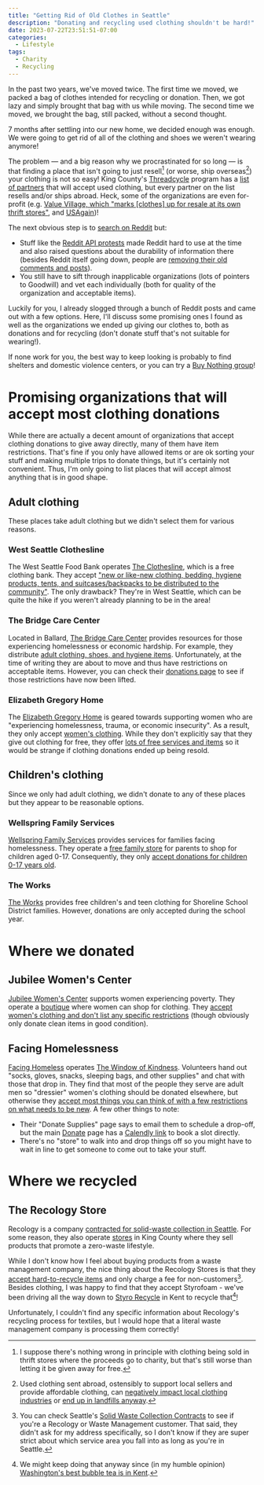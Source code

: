 ```yaml
---
title: "Getting Rid of Old Clothes in Seattle"
description: "Donating and recycling used clothing shouldn't be hard!"
date: 2023-07-22T23:51:51-07:00
categories:
  - Lifestyle
tags:
  - Charity
  - Recycling
---
```


In the past two years, we've moved twice. The first time we moved, we packed a bag of clothes intended for recycling or donation. Then, we got lazy and simply brought that bag with us while moving. The second time we moved, we brought the bag, still packed, without a second thought.

7 months after settling into our new home, we decided enough was enough. We were going to get rid of all of the clothing and shoes we weren't wearing anymore!

The problem — and a big reason why we procrastinated for so long — is that finding a place that isn't going to just resell[^0] (or worse, ship overseas[^1]) your clothing is not so easy! King County's [Threadcycle](https://kingcounty.gov/depts/dnrp/solid-waste/programs/ecoconsumer/threadcycle.aspx) program has a [list of partners](https://kingcounty.gov/depts/dnrp/solid-waste/programs/ecoconsumer/threadcycle/threadcycle-locations.aspx) that will accept used clothing, but every partner on the list resells and/or ships abroad. Heck, some of the organizations are even for-profit (e.g. [Value Village, which "marks [clothes] up for resale at its own thrift stores"](https://www.kxly.com/news/charity-or-business-some-consumers-still-confused-by-value-village/article_ffd27ebe-ef7f-11ed-9757-f347e2a2894a.html), and [USAgain](https://www.thetelegraph.com/news/article/Some-confused-about-USAgain-donation-boxes-12649771.php))!

The next obvious step is to [search on Reddit](https://www.google.com/search?q=where+to+donate+clothes+seattle+site%3Areddit.com&oq=where+to+donate+clothes+seattle+site%3Areddit.com) but:
- Stuff like the [Reddit API protests](https://en.wikipedia.org/wiki/2023_Reddit_API_controversy) made Reddit hard to use at the time and also raised questions about the durability of information there (besides Reddit itself going down, people are [removing their old comments and posts](https://www.reddit.com/r/ModCoord/comments/14m13uf/i_encourage_everyone_to_delete_posts_that_drive/)).
- You still have to sift through inapplicable organizations (lots of pointers to Goodwill) and vet each individually (both for quality of the organization and acceptable items).

Luckily for you, I already slogged through a bunch of Reddit posts and came out with a few options. Here, I'll discuss some promising ones I found as well as the organizations we ended up giving our clothes to, both as donations and for recycling (don't donate stuff that's not suitable for wearing!).

If none work for you, the best way to keep looking is probably to find shelters and domestic violence centers, or you can try a [Buy Nothing group](https://buynothingproject.org/)!

# Promising organizations that will accept most clothing donations
While there are actually a decent amount of organizations that accept clothing donations to give away directly, many of them have item restrictions. That's fine if you only have allowed items or are ok sorting your stuff and making multiple trips to donate things, but it's certainly not convenient. Thus, I'm only going to list places that will accept almost anything that is in good shape.

## Adult clothing
These places take adult clothing but we didn't select them for various reasons.

### West Seattle Clothesline
The West Seattle Food Bank operates [The Clothesline](https://westseattlefoodbank.org/clothesline/), which is a free clothing bank. They accept ["new or like-new clothing, bedding, hygiene products, tents, and suitcases/backpacks to be distributed to the community"](https://westseattlefoodbank.org/donate-clothing/). The only drawback? They're in West Seattle, which can be quite the hike if you weren't already planning to be in the area!

### The Bridge Care Center
Located in Ballard, [The Bridge Care Center](https://www.bridgecarecenter.org/) provides resources for those experiencing homelessness or economic hardship. For example, they distribute [adult clothing, shoes, and hygiene items](https://www.bridgecarecenter.org/services). Unfortunately, at the time of writing they are about to move and thus have restrictions on acceptable items. However, you can check their [donations page](https://www.bridgecarecenter.org/donate) to see if those restrictions have now been lifted.

### Elizabeth Gregory Home
The [Elizabeth Gregory Home](https://eghseattle.org/) is geared towards supporting women who are "experiencing homelessness, trauma, or economic insecurity". As a result, they only accept [women's clothing](https://eghseattle.org/donate-items/). While they don't explicitly say that they give out clothing for free, they offer [lots of free services and items](https://eghseattle.org/programs/) so it would be strange if clothing donations ended up being resold.

## Children's clothing
Since we only had adult clothing, we didn't donate to any of these places but they appear to be reasonable options.

### Wellspring Family Services
[Wellspring Family Services](https://wellspringfs.org/) provides services for families facing homelessness. They operate a [free family store](https://wellspringfs.org/services/family-store/) for parents to shop for children aged 0-17. Consequently, they only [accept donations for children 0-17 years old](https://wellspringfs.org/wp-content/uploads/2022/01/Wellspring-Family-Store-Donation-Information-Updated-1.28.2022.pdf).

### The Works
[The Works](https://www.shorelinepta.org/the-works.html) provides free children's and teen clothing for Shoreline School District families. However, donations are only accepted during the school year.

# Where we donated
## Jubilee Women's Center
[Jubilee Women's Center](https://jwcenter.org/) supports women experiencing poverty. They operate a [boutique](https://jwcenter.org/holistic-program/#community) where women can shop for clothing. They [accept women's clothing and don't list any specific restrictions](https://jwcenter.org/donate/) (though obviously only donate clean items in good condition).

## Facing Homelessness
[Facing Homeless](https://facinghomelessness.org/) operates [The Window of Kindness](https://facinghomelessness.org/programs). Volunteers hand out "socks, gloves, snacks, sleeping bags, and other supplies" and chat with those that drop in. They find that most of the people they serve are adult men so "dressier" women's clothing should be donated elsewhere, but otherwise they [accept most things you can think of with a few restrictions on what needs to be new](https://facinghomelessness.org/donate-supplies). A few other things to note:
- Their "Donate Supplies" page says to email them to schedule a drop-off, but the main [Donate](https://facinghomelessness.org/donate) page has a [Calendly link](https://calendly.com/karina-fh/drop-off-donations-to-facing-homelessness) to book a slot directly.
- There's no "store" to walk into and drop things off so you might have to wait in line to get someone to come out to take your stuff.

# Where we recycled
## The Recology Store
Recology is a company [contracted for solid-waste collection in Seattle](https://www.seattletimes.com/seattle-news/politics/seattle-to-ink-850m-in-new-trash-collection-contracts/). For some reason, they also operate [stores](https://www.recology.com/recology-king-county/seattle/recology-store/) in King County where they sell products that promote a zero-waste lifestyle.

While I don't know how I feel about buying products from a waste management company, the nice thing about the Recology Stores is that they [accept hard-to-recycle items](https://www.recology.com/wp-content/uploads/2022/08/RKC_RecologyStores_Updated_Flyer_ForWeb.pdf) and only charge a fee for non-customers[^2]. Besides clothing, I was happy to find that they accept Styrofoam - we've been driving all the way down to [Styro Recycle](https://styrorecycle.com/) in Kent to recycle that[^3]!

Unfortunately, I couldn't find any specific information about Recology's recycling process for textiles, but I would hope that a literal waste management company is processing them correctly!

<!--- Footnotes -->
[^0]: I suppose there's nothing wrong in principle with clothing being sold in thrift stores where the proceeds go to charity, but that's still worse than letting it be given away for free.

[^1]: Used clothing sent abroad, ostensibly to support local sellers and provide affordable clothing, can [negatively impact local clothing industries](https://link.springer.com/chapter/10.1007/978-3-031-28839-5_108#Sec3) or [end up in landfills anyway](https://gizmodo.com/clothing-pile-chile-atacama-desert-satellite-image-1850443019).

[^2]: You can check Seattle's [Solid Waste Collection Contracts](https://www.seattle.gov/utilities/about/contracts) to see if you're a Recology or Waste Management customer. That said, they didn't ask for my address specifically, so I don't know if they are super strict about which service area you fall into as long as you're in Seattle.

[^3]: We might keep doing that anyway since (in my humble opinion) [Washington's best bubble tea is in Kent](https://missbobakent.com/).
